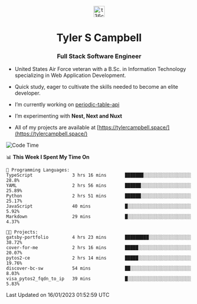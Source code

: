 <p align="center">
<a href="https://www.linkedin.com/in/t36campbell" target="blank"><img align="center" src="https://ik.imagekit.io/t36campbell/Portfolio/linkedin.png.original_m8bbGgPh6.png" alt="t36campbell" height="30" width="30" /></a>
</p>
<h1 align="center">Tyler S Campbell</h1>
<h3 align="center">Full Stack Software Engineer</h3>

* United States Air Force veteran with a B.Sc. in Information Technology specializing in Web Application Development. 

* Quick study, eager to cultivate the skills needed to become an elite developer.

* I’m currently working on [periodic-table-api](https://github.com/t36campbell/periodic-table-api)

* I’m experimenting with **Nest, Next and Nuxt**

* All of my projects are available at [https://tylercampbell.space/](https://tylercampbell.space/)

<!--START_SECTION:waka-->
![Code Time](http://img.shields.io/badge/Code%20Time-2%2C094%20hrs%2029%20mins-blue)

📊 **This Week I Spent My Time On** 

```text
💬 Programming Languages: 
TypeScript               3 hrs 16 mins       ███████░░░░░░░░░░░░░░░░░░   28.8% 
YAML                     2 hrs 56 mins       ██████░░░░░░░░░░░░░░░░░░░   25.89% 
Python                   2 hrs 51 mins       ██████░░░░░░░░░░░░░░░░░░░   25.17% 
JavaScript               40 mins             █░░░░░░░░░░░░░░░░░░░░░░░░   5.92% 
Markdown                 29 mins             █░░░░░░░░░░░░░░░░░░░░░░░░   4.37%

🐱‍💻 Projects: 
gatsby-portfolio         4 hrs 23 mins       █████████░░░░░░░░░░░░░░░░   38.72% 
cover-for-me             2 hrs 16 mins       █████░░░░░░░░░░░░░░░░░░░░   20.07% 
pytos2-ce                2 hrs 14 mins       █████░░░░░░░░░░░░░░░░░░░░   19.76% 
discover-bc-sw           54 mins             ██░░░░░░░░░░░░░░░░░░░░░░░   8.03% 
visa_pytos2_fqdn_to_ip   39 mins             █░░░░░░░░░░░░░░░░░░░░░░░░   5.83%

```


 Last Updated on 16/01/2023 01:52:59 UTC
<!--END_SECTION:waka-->
